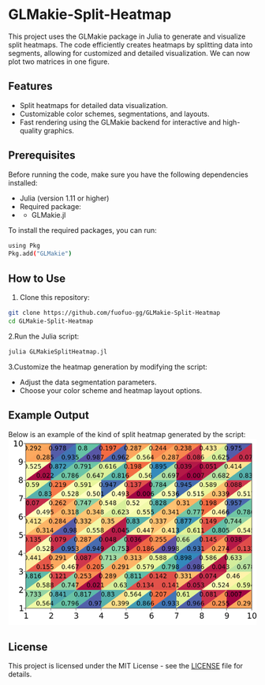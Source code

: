 # GLMakie-Split-Heatmap

This project uses the GLMakie package in Julia to generate and visualize split heatmaps. The code efficiently creates heatmaps by splitting data into segments, allowing for customized and detailed visualization.
We can now plot two matrices in one figure.

## Features 
- Split heatmaps for detailed data visualization.
- Customizable color schemes, segmentations, and layouts.
- Fast rendering using the GLMakie backend for interactive and high-quality graphics.

## Prerequisites
Before running the code, make sure you have the following dependencies installed:
- Julia (version 1.11 or higher)
- Required package:
- - GLMakie.jl

To install the required packages, you can run:

```bash
using Pkg
Pkg.add("GLMakie")
```

## How to Use
1. Clone this repository:
```bash
git clone https://github.com/fuofuo-gg/GLMakie-Split-Heatmap
cd GLMakie-Split-Heatmap
```
2.Run the Julia script:
```bash
julia GLMakieSplitHeatmap.jl
```
3.Customize the heatmap generation by modifying the script:
  - Adjust the data segmentation parameters.
  - Choose your color scheme and heatmap layout options.

## Example Output
Below is an example of the kind of split heatmap generated by the script:
![Example Output](image/split_heatmap.png)

## License
This project is licensed under the MIT License - see the [LICENSE](LICENSE) file for details.
